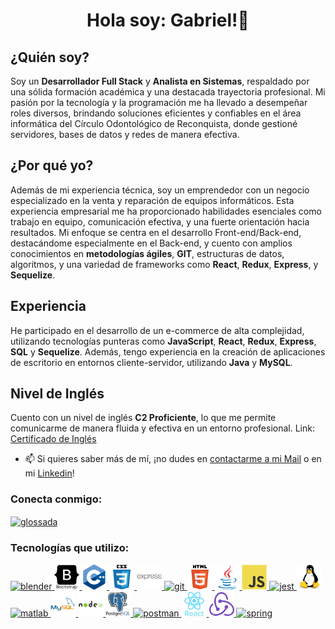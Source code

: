 <h1 align="center">Hola soy: Gabriel!👋</h1>
<h3 align="center"><h2>¿Quién soy?</h2> <p>Soy un <strong>Desarrollador Full Stack</strong> y <strong>Analista en Sistemas</strong>, respaldado por una sólida formación académica y una destacada trayectoria profesional. Mi pasión por la tecnología y la programación me ha llevado a desempeñar roles diversos, brindando soluciones eficientes y confiables en el área informática del Círculo Odontológico de Reconquista, donde gestioné servidores, bases de datos y redes de manera efectiva.</p> <h2>¿Por qué yo?</h2> <p>Además de mi experiencia técnica, soy un emprendedor con un negocio especializado en la venta y reparación de equipos informáticos. Esta experiencia empresarial me ha proporcionado habilidades esenciales como trabajo en equipo, comunicación efectiva, y una fuerte orientación hacia resultados. Mi enfoque se centra en el desarrollo Front-end/Back-end, destacándome especialmente en el Back-end, y cuento con amplios conocimientos en <strong>metodologías ágiles</strong>, <strong>GIT</strong>, estructuras de datos, algoritmos, y una variedad de frameworks como <strong>React</strong>, <strong>Redux</strong>, <strong>Express</strong>, y <strong>Sequelize</strong>.</p> <h2>Experiencia</h2> <p>He participado en el desarrollo de un e-commerce de alta complejidad, utilizando tecnologías punteras como <strong>JavaScript</strong>, <strong>React</strong>, <strong>Redux</strong>, <strong>Express</strong>, <strong>SQL</strong> y <strong>Sequelize</strong>. Además, tengo experiencia en la creación de aplicaciones de escritorio en entornos cliente-servidor, utilizando <strong>Java</strong> y <strong>MySQL</strong>.</p> <h2>Nivel de Inglés</h2> <p>Cuento con un nivel de inglés <strong>C2 Proficiente</strong>, lo que me permite comunicarme de manera fluida y efectiva en un entorno profesional. Link: <a href="https://www.efset.org/cert/KeZwRB" target="_blank">Certificado de Inglés</a></p></h3>


- 📫 Si quieres saber más de mí, ¡no dudes en <a href="mailto:gabriellossada@gmail.com">contactarme a mi Mail</a> o en mi <a href="https://www.linkedin.com/in/glossada/" target="_blank">Linkedin</a>!

<h3 align="left">Conecta conmigo:</h3>
<p align="left">
<a href="https://linkedin.com/in/glossada" target="blank"><img align="center" src="https://raw.githubusercontent.com/rahuldkjain/github-profile-readme-generator/master/src/images/icons/Social/linked-in-alt.svg" alt="glossada" height="30" width="40" /></a>
</p>

<h3 align="left">Tecnologías que utilizo:</h3>
<p align="left"> <a href="https://www.blender.org/" target="_blank" rel="noreferrer"> <img src="https://download.blender.org/branding/community/blender_community_badge_white.svg" alt="blender" width="40" height="40"/> </a> <a href="https://getbootstrap.com" target="_blank" rel="noreferrer"> <img src="https://raw.githubusercontent.com/devicons/devicon/master/icons/bootstrap/bootstrap-plain-wordmark.svg" alt="bootstrap" width="40" height="40"/> </a> <a href="https://www.w3schools.com/cpp/" target="_blank" rel="noreferrer"> <img src="https://raw.githubusercontent.com/devicons/devicon/master/icons/cplusplus/cplusplus-original.svg" alt="cplusplus" width="40" height="40"/> </a> <a href="https://www.w3schools.com/css/" target="_blank" rel="noreferrer"> <img src="https://raw.githubusercontent.com/devicons/devicon/master/icons/css3/css3-original-wordmark.svg" alt="css3" width="40" height="40"/> </a> <a href="https://expressjs.com" target="_blank" rel="noreferrer"> <img src="https://raw.githubusercontent.com/devicons/devicon/master/icons/express/express-original-wordmark.svg" alt="express" width="40" height="40"/> </a> <a href="https://git-scm.com/" target="_blank" rel="noreferrer"> <img src="https://www.vectorlogo.zone/logos/git-scm/git-scm-icon.svg" alt="git" width="40" height="40"/> </a> <a href="https://www.w3.org/html/" target="_blank" rel="noreferrer"> <img src="https://raw.githubusercontent.com/devicons/devicon/master/icons/html5/html5-original-wordmark.svg" alt="html5" width="40" height="40"/> </a> <a href="https://www.java.com" target="_blank" rel="noreferrer"> <img src="https://raw.githubusercontent.com/devicons/devicon/master/icons/java/java-original.svg" alt="java" width="40" height="40"/> </a> <a href="https://developer.mozilla.org/en-US/docs/Web/JavaScript" target="_blank" rel="noreferrer"> <img src="https://raw.githubusercontent.com/devicons/devicon/master/icons/javascript/javascript-original.svg" alt="javascript" width="40" height="40"/> </a> <a href="https://jestjs.io" target="_blank" rel="noreferrer"> <img src="https://www.vectorlogo.zone/logos/jestjsio/jestjsio-icon.svg" alt="jest" width="40" height="40"/> </a> <a href="https://www.linux.org/" target="_blank" rel="noreferrer"> <img src="https://raw.githubusercontent.com/devicons/devicon/master/icons/linux/linux-original.svg" alt="linux" width="40" height="40"/> </a> <a href="https://www.mathworks.com/" target="_blank" rel="noreferrer"> <img src="https://upload.wikimedia.org/wikipedia/commons/2/21/Matlab_Logo.png" alt="matlab" width="40" height="40"/> </a> <a href="https://www.mysql.com/" target="_blank" rel="noreferrer"> <img src="https://raw.githubusercontent.com/devicons/devicon/master/icons/mysql/mysql-original-wordmark.svg" alt="mysql" width="40" height="40"/> </a> <a href="https://nodejs.org" target="_blank" rel="noreferrer"> <img src="https://raw.githubusercontent.com/devicons/devicon/master/icons/nodejs/nodejs-original-wordmark.svg" alt="nodejs" width="40" height="40"/> </a> <a href="https://www.postgresql.org" target="_blank" rel="noreferrer"> <img src="https://raw.githubusercontent.com/devicons/devicon/master/icons/postgresql/postgresql-original-wordmark.svg" alt="postgresql" width="40" height="40"/> </a> <a href="https://postman.com" target="_blank" rel="noreferrer"> <img src="https://www.vectorlogo.zone/logos/getpostman/getpostman-icon.svg" alt="postman" width="40" height="40"/> </a> <a href="https://reactjs.org/" target="_blank" rel="noreferrer"> <img src="https://raw.githubusercontent.com/devicons/devicon/master/icons/react/react-original-wordmark.svg" alt="react" width="40" height="40"/> </a> <a href="https://redux.js.org" target="_blank" rel="noreferrer"> <img src="https://raw.githubusercontent.com/devicons/devicon/master/icons/redux/redux-original.svg" alt="redux" width="40" height="40"/> </a> <a href="https://spring.io/" target="_blank" rel="noreferrer"> <img src="https://www.vectorlogo.zone/logos/springio/springio-icon.svg" alt="spring" width="40" height="40"/> </a> </p>
